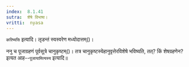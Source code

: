 ```yaml
---
index:  8.1.41
sutra:  शेषे विभाषा।
vritti:  nyasa
---
```


`करिष्यसि` इत्यादि। लृडन्तं स्यस्वरेण मध्योदात्तम्()। 

ननु च पूजाग्रहणं पूर्वसूत्रे चानुकृष्टम्()। तत्र चानुकृष्टस्येहानुवृत्तेरविशेषे भविष्यति, तत्? किं शेषग्रहणेन? इत्यत आह--`पूजायामित्यस्य` इत्यादि॥
